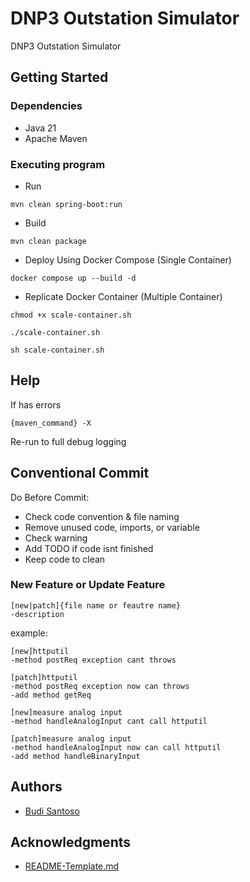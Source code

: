 # DNP3 Outstation Simulator

DNP3 Outstation Simulator

## Getting Started

### Dependencies

- Java 21
- Apache Maven

### Executing program

- Run

```
mvn clean spring-boot:run
```

- Build

```
mvn clean package
```

- Deploy Using Docker Compose (Single Container)

```
docker compose up --build -d
```

- Replicate Docker Container (Multiple Container)

```
chmod +x scale-container.sh
```

```
./scale-container.sh
```

```
sh scale-container.sh
```

## Help

If has errors

```
{maven_command} -X
```

Re-run to full debug logging

## Conventional Commit

Do Before Commit:

- Check code convention & file naming
- Remove unused code, imports, or variable
- Check warning
- Add TODO if code isnt finished
- Keep code to clean

### New Feature or Update Feature

```
[new|patch]{file name or feautre name}
-description
```

example:

```
[new]httputil
-method postReq exception cant throws

[patch]httputil
-method postReq exception now can throws
-add method getReq

[new]measure analog input
-method handleAnalogInput cant call httputil

[patch]measure analog input
-method handleAnalogInput now can call httputil
-add method handleBinaryInput
```

## Authors

- [Budi Santoso](https://blog.boenkkk.dev/)

## Acknowledgments

- [README-Template.md](https://gist.github.com/DomPizzie/7a5ff55ffa9081f2de27c315f5018afc)

